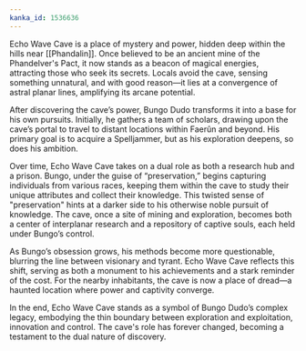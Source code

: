 ```yaml
---
kanka_id: 1536636
---
```


Echo Wave Cave is a place of mystery and power, hidden deep within the hills near [[Phandalin]]. Once believed to be an ancient mine of the Phandelver's Pact, it now stands as a beacon of magical energies, attracting those who seek its secrets. Locals avoid the cave, sensing something unnatural, and with good reason—it lies at a convergence of astral planar lines, amplifying its arcane potential.

After discovering the cave’s power, Bungo Dudo transforms it into a base for his own pursuits. Initially, he gathers a team of scholars, drawing upon the cave’s portal to travel to distant locations within Faerûn and beyond. His primary goal is to acquire a Spelljammer, but as his exploration deepens, so does his ambition.

Over time, Echo Wave Cave takes on a dual role as both a research hub and a prison. Bungo, under the guise of “preservation,” begins capturing individuals from various races, keeping them within the cave to study their unique attributes and collect their knowledge. This twisted sense of "preservation" hints at a darker side to his otherwise noble pursuit of knowledge. The cave, once a site of mining and exploration, becomes both a center of interplanar research and a repository of captive souls, each held under Bungo’s control.

As Bungo’s obsession grows, his methods become more questionable, blurring the line between visionary and tyrant. Echo Wave Cave reflects this shift, serving as both a monument to his achievements and a stark reminder of the cost. For the nearby inhabitants, the cave is now a place of dread—a haunted location where power and captivity converge.

In the end, Echo Wave Cave stands as a symbol of Bungo Dudo’s complex legacy, embodying the thin boundary between exploration and exploitation, innovation and control. The cave's role has forever changed, becoming a testament to the dual nature of discovery.
